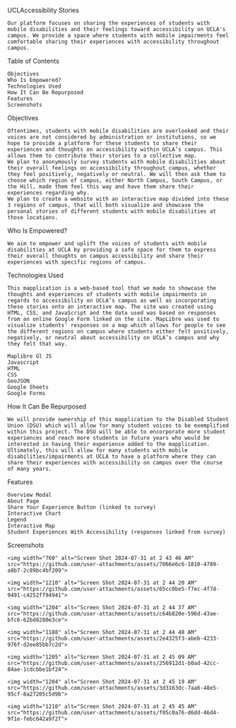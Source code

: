 


UCLAccessibility Stories

    Our platform focuses on sharing the experiences of students with mobile disabilities and their feelings toward accessibility on UCLA's campus. We provide a space where students with mobile impairments feel comfortable sharing their experiences with accessibility throughout campus. 

Table of Contents

    Objectives
    Who Is Empowered?
    Technologies Used
    How It Can Be Repurposed
    Features
    Screenshots

Objectives

    Oftentimes, students with mobile disabilities are overlooked and their voices are not considered by administration or institutions, so we hope to provide a platform for these students to share their experiences and thoughts on accessibility within UCLA’s campus. This allows them to contribute their stories to a collective map. 
    We plan to anonymously survey students with mobile disabilities about their overall feelings on accessibility throughout campus, whether they feel positively, negatively or neutral. We will then ask them to choose which region of campus, either North Campus, South Campus, or the Hill, made them feel this way and have them share their experiences regarding why.  
    We plan to create a website with an interactive map divided into these 3 regions of campus, that will both visualize and showcase the personal stories of different students with mobile disabilities at those locations.

Who Is Empowered?

    We aim to empower and uplift the voices of students with mobile disabilities at UCLA by providing a safe space for them to express their overall thoughts on campus accessibility and share their experiences with specific regions of campus.
    
Technologies Used

    This mapplication is a web-based tool that we made to showcase the thoughts and experiences of students with mobile impairments in regards to accessibility on UCLA’s campus as well as incorporating these stories onto an interactive map. The site was created using HTML, CSS, and JavaScript and the data used was based on responses from an online Google Form linked on the site. MapLibre was used to visualize students' responses on a map which allows for people to see the different regions on campus where students either felt positively, negatively, or neutral about accessibility on UCLA’s campus and why they felt that way.
    
    Maplibre Gl JS
    Javascript
    HTML
    CSS
    GeoJSON
    Google Sheets
    Google Forms
    
How It Can Be Repurposed

    We will provide ownership of this mapplication to the Disabled Student Union (DSU) which will allow for many student voices to be exemplified within this project. The DSU will be able to encorporate more student experiences and reach more students in future years who would be interested in having their experience added to the mapplication. Ultimately, this will allow for many students with mobile disabilities/impairments at UCLA to have a platform where they can share their experiences with accessibility on campus over the course of many years. 

Features

    Overview Modal
    About Page
    Share Your Experience Button (linked to survey)
    Interactive Chart
    Legend 
    Interactive Map
    Student Experiences With Accessibility (responses linked from survey)

Screenshots

    <img width="760" alt="Screen Shot 2024-07-31 at 2 43 46 AM" src="https://github.com/user-attachments/assets/7066e6c6-1810-4789-a8b7-2c89bc4bf209">

    <img width="1210" alt="Screen Shot 2024-07-31 at 2 44 20 AM" src="https://github.com/user-attachments/assets/65cc0be5-f7ec-4f7d-9491-c4252ff94941">

    <img width="1204" alt="Screen Shot 2024-07-31 at 2 44 37 AM" src="https://github.com/user-attachments/assets/c64b820e-596d-43ae-bfc6-62bd8280e3ce">

    <img width="1188" alt="Screen Shot 2024-07-31 at 2 44 48 AM" src="https://github.com/user-attachments/assets/2e4325f3-abeb-4233-976f-d2ee85bb7c2d">

    <img width="1205" alt="Screen Shot 2024-07-31 at 2 45 09 AM" src="https://github.com/user-attachments/assets/256912d1-b0ad-42cc-84ae-1cdcbbe1bf24">

    <img width="1204" alt="Screen Shot 2024-07-31 at 2 45 19 AM" src="https://github.com/user-attachments/assets/3d3163dc-7aa6-48e5-95cf-8a27205c5d9b">

    <img width="1210" alt="Screen Shot 2024-07-31 at 2 45 45 AM" src="https://github.com/user-attachments/assets/f05c0a76-d6dd-46d4-9f1e-febc642a9f2f">
